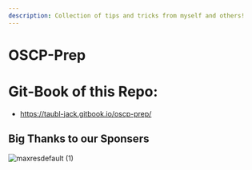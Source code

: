 ```yaml
---
description: Collection of tips and tricks from myself and others!
---
```


# OSCP-Prep
# Git-Book of this Repo:
- https://taubl-jack.gitbook.io/oscp-prep/

## Big Thanks to our Sponsers
![maxresdefault (1)](https://user-images.githubusercontent.com/75596877/192843231-9a6629e4-5c8c-4354-add7-ee11f404844d.jpg)
